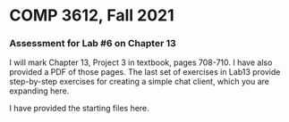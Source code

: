 # COMP 3612, Fall 2021
### Assessment for Lab #6 on Chapter 13

I will mark Chapter 13, Project 3 in textbook, pages 708-710. I have also provided a PDF of those pages. The last set of exercises in Lab13 provide step-by-step exercises for creating a simple chat client, which you are expanding here.

I have provided the starting files here.


  
